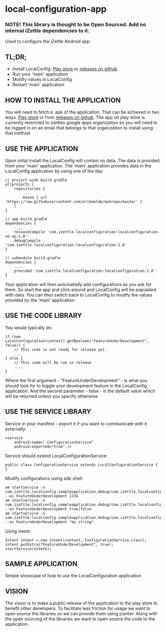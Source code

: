 # local-configuration-app
### NOTE! This library is thought to be Open Sourced. Add no internal iZettle dependencies to it.
Used to configure the iZettle Android app. 

## TL;DR;
* Install LocalConfig: [Play store](https://play.google.com/store/apps/details?id=com.izettle.localconfig.application) or [releases on github](https://github.com/iZettle/local-configuration-app/releases)
* Run your 'main' application
* Modify values in LocalConfig
* Restart 'main' application

## HOW TO INSTALL THE APPLICATION
You will need to fetch a .apk of the application. That can be achieved in two ways. [Play store](https://play.google.com/store/apps/details?id=com.izettle.localconfig.application) or from [releases on github](https://github.com/iZettle/local-configuration-app/releases). The app on play store is currently restricted to izettles google apps organization so you will need to be logged in on an email that belongs to that organization to install using that method.

## USE THE APPLICATION
Upon initial install the LocalConfig will contain no data. The data is provided from your 'main' application. The 'main' application provides data in the LocalConfig application by using one of the libs:

```
// project wide build.gradle
allprojects {
    repositories {
        ....
        maven { url 'https://raw.githubusercontent.com/erikeelde/mahrepo/master' }
    }
}

// app build.gradle
dependencies {
    ....
    releaseCompile 'com.izettle.localconfiguration:localconfiguration-no-op:1.0'
    debugCompile 'com.izettle.localconfiguration:localconfiguration:1.0'
}

// submodule build.gradle
dependencies {
    ....
    provided 'com.izettle.localconfiguration:localconfiguration:1.0'
}
```
Your application will then automatially add configurations as you ask for them. So start the app and click around and LocalConfig will be populated with data. You can then switch back to LocalConfig to modify the values provided by the 'main' application. 



## USE THE CODE LIBRARY
You would typically do:
```
if (new LocalConfiguration(context).getBoolean("FeatureUnderDevelopment", false)) {
    // This code is not ready for release yet
    ....
} else {
    // This code will be run in release
    ....
}
```
Where the first argument - "FeatureUnderDevelopment" - is what you should look for to toggle your development feature in the LocalConfig application. And the second parameter - false - is the default value which will be returned unless you specify otherwise.

## USE THE SERVICE LIBRARY
Service in your manifest - export it if you want to communicate with it externally:
```
<service
    android:name=".ConfigurationService"
    android:exported="true" />
```

Service should extend LocalConfigurationService:
```
public class ConfigurationService extends LocalConfigurationService {
}
```

Modify configurations using adb shell: 

```
am startservice -n com.izettle.localconfig.sampleapplication.debug/com.izettle.localconfig.sampleapplication.ConfigurationService --ei FeatureUnderDevelopment 1234
am startservice -n com.izettle.localconfig.sampleapplication.debug/com.izettle.localconfig.sampleapplication.ConfigurationService --ez FeatureUnderDevelopment true|false
am startservice -n com.izettle.localconfig.sampleapplication.debug/com.izettle.localconfig.sampleapplication.ConfigurationService --es FeatureUnderDevelopment "my string"
```

Using intent:
```
Intent intent = new Intent(context, ConfigurationService.class);
intent.putExtra("FeatureUnderDevelopment", true);
startService(intent);
```

## SAMPLE APPLICATION
Simple showcase of how to use the LocalConfiguration application

## VISION
The vision is to make a public release of the application to the play store to benefit other developers. To facilitate less friction for usage we want to open source the libraries so we can provide them using jcenter. Along with the open sourcing of the libraries we want to open source the code to the application.


